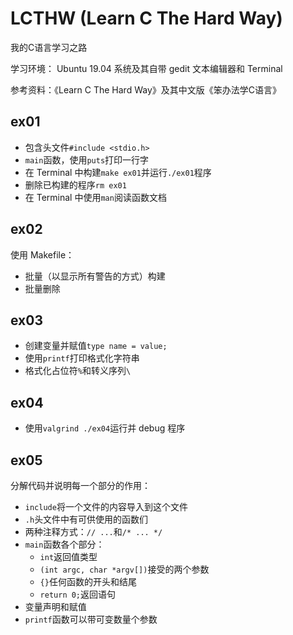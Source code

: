 # LCTHW (Learn C The Hard Way)

我的C语言学习之路

学习环境： Ubuntu 19.04 系统及其自带 gedit 文本编辑器和 Terminal

参考资料：《Learn C The Hard Way》及其中文版《笨办法学C语言》

## ex01

- 包含头文件`#include <stdio.h>`
- `main`函数，使用`puts`打印一行字
- 在 Terminal 中构建`make ex01`并运行`./ex01`程序
- 删除已构建的程序`rm ex01`
- 在 Terminal 中使用`man`阅读函数文档

## ex02

使用 Makefile：
- 批量（以显示所有警告的方式）构建
- 批量删除

## ex03

- 创建变量并赋值`type name = value;`
- 使用`printf`打印格式化字符串
- 格式化占位符`%`和转义序列`\`

## ex04

- 使用`valgrind ./ex04`运行并 debug 程序

## ex05

分解代码并说明每一个部分的作用：
- `include`将一个文件的内容导入到这个文件
- `.h`头文件中有可供使用的函数们
- 两种注释方式：`// ...`和`/* ... */`
- `main`函数各个部分：
	- `int`返回值类型
	- `(int argc, char *argv[])`接受的两个参数
	- `{}`任何函数的开头和结尾
	- `return 0;`返回语句
- 变量声明和赋值
- `printf`函数可以带可变数量个参数

